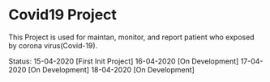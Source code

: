 # Covid19 Project
This Project is used for maintan, monitor, and report patient who exposed by corona virus(Covid-19).

Status:
15-04-2020 [First Init Project]
16-04-2020 [On Development]
17-04-2020 [On Development]
18-04-2020 [On Development]
